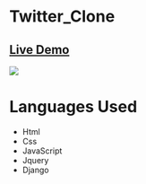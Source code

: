 # Twitter_Clone

## [Live Demo](https://twitter-clone-jeremy.herokuapp.com/)

![](https://user-images.githubusercontent.com/91138939/139390220-3af27c56-7186-4d21-8aff-48ddaf665db3.PNG)

# Languages Used

- Html
- Css
- JavaScript
- Jquery
- Django
